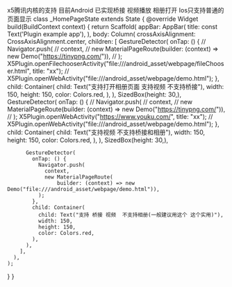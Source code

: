 
x5腾讯内核的支持 目前Android 已实现桥接 视频播放 相册打开  Ios只支持普通的页面显示
class _HomePageState extends State<HomePage> {
  @override
  Widget build(BuildContext context) {
    return Scaffold(
      appBar: AppBar(
        title: const Text('Plugin example app'),
      ),
      body: Column(
        crossAxisAlignment: CrossAxisAlignment.center,
        children: <Widget>[
          GestureDetector(
            onTap: () {
//            Navigator.push(
//              context,
//              new MaterialPageRoute(builder: (context) => new Demo("https://tinypng.com/")),
//            );
              X5Plugin.openFilechooserActivity("file:///android_asset/webpage/fileChooser.html",
                  title: "xx");
//              X5Plugin.openWebActivity("file:///android_asset/webpage/demo.html");
            },
            child: Container(
              child: Text("支持打开相册页面 支持视频 不支持桥接"),
              width: 150,
              height: 150,
              color: Colors.red,
            ),
          ),
          SizedBox(height: 30,),
          GestureDetector(
            onTap: () {
//            Navigator.push(
//              context,
//              new MaterialPageRoute(builder: (context) => new Demo("https://tinypng.com/")),
//            );
              X5Plugin.openWebActivity("https://www.youku.com/", title: "xx");
//              X5Plugin.openWebActivity("file:///android_asset/webpage/demo.html");
            },
            child: Container(
              child: Text("支持视频 不支持桥接和相册"),
              width: 150,
              height: 150,
              color: Colors.red,
            ),
          ),
          SizedBox(height: 30,),

          GestureDetector(
            onTap: () {
              Navigator.push(
                context,
                new MaterialPageRoute(
                    builder: (context) => new Demo("file:///android_asset/webpage/demo.html")),
              );
            },
            child: Container(
              child: Text("支持 桥接 视频  不支持相册(一般建议用这个 这个实用)"),
              width: 150,
              height: 150,
              color: Colors.red,
            ),
          ),
        ],
      ),
    );
  }
}
